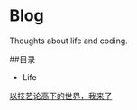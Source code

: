 # Blog
Thoughts about life and coding.

##目录

+ Life

[以技艺论高下的世界，我来了](https://github.com/Graciazl/Blog/blob/master/Life/%E4%BB%A5%E6%8A%80%E8%89%BA%E8%AE%BA%E9%AB%98%E4%B8%8B%E7%9A%84%E4%B8%96%E7%95%8C%EF%BC%8C%E6%88%91%E6%9D%A5%E4%BA%86.md)
